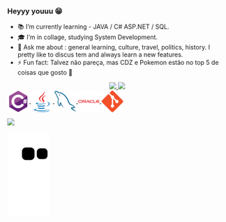 ### Heyyy youuu 😁

- 📚 I’m currently learning - JAVA / C# ASP.NET / SQL. 
- 🎓 I’m in collage, studying System Development.
- 💬 Ask me about : general learning, culture, travel, politics, history. I pretty like to discus tem and always learn a new features.
- ⚡ Fun fact: Talvez não pareça, mas CDZ e Pokemon estão no top 5 de coisas que gosto 🤣
<div align="center">
  <a href="https://github.com/Gvazarini">
  <img height="145em" src="https://github-readme-stats.vercel.app/api?username=Gvazarini&show_icons=true&theme=dark&include_all_commits=true&count_private=true"/>
  <img height="145em" src="https://github-readme-stats.vercel.app/api/top-langs/?username=Gvazarini&layout=compact&langs_count=7&theme=dark"/>
</div>
<img align="center" alt="Gvazarini" height="50" width="50" src="https://raw.githubusercontent.com/devicons/devicon/master/icons/csharp/csharp-original.svg"> 

<img align="center" alt="Gvazarini" height="50" width="50" src="https://raw.githubusercontent.com/devicons/devicon/master/icons/java/java-original.svg">
 
 <img align="center" alt="Gvazarini" height="50" width="50" src="https://raw.githubusercontent.com/devicons/devicon/master/icons/mysql/mysql-original.svg">
 
  <img align="center" alt="Gvazarini" height="50" width="50" src="https://raw.githubusercontent.com/devicons/devicon/master/icons/oracle/oracle-original.svg">
  
  <img align="center" alt="Gvazarini" height="50" width="50" src="https://raw.githubusercontent.com/devicons/devicon/master/icons/git/git-original.svg">
  
 <a href="https://www.linkedin.com/in/gabriel-vazarini-camara-72a312234/" target="_blank"><img src="https://img.shields.io/badge/-LinkedIn-%230077B5?style=for-the-badge&logo=linkedin&logoColor=white" target="_blank"></a> 
  
![Snake animation](https://github.com/Gvazarini/Gvazarini/blob/output/github-contribution-grid-snake.svg)
